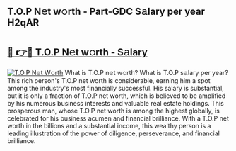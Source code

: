 ## T.O.P N𝚎t w𝚘rth - Part-GDC S𝚊lary per year H2qAR

# <h2><a href="http://gc1gym.nevu.top/?p=T.O.P">🔗 👉🔴 T.O.P N𝚎t w𝚘rth - S𝚊lary</a></h2>

[![T.O.P N𝚎t W𝚘rth](https://i.imgur.com/Oavwk0R.jpeg)](http://gc1gym.nevu.top/?p=T.O.P)
What is T.O.P n𝚎t w𝚘rth? What is T.O.P s𝚊lary per year?
This rich person's T.O.P net worth is considerable, earning him a spot among the industry's most financially successful. His salary is substantial, but it is only a fraction of T.O.P net worth, which is believed to be amplified by his numerous business interests and valuable real estate holdings. This prosperous man, whose T.O.P net worth is among the highest globally, is celebrated for his business acumen and financial brilliance. With a T.O.P net worth in the billions and a substantial income, this wealthy person is a leading illustration of the power of diligence, perseverance, and financial brilliance.
